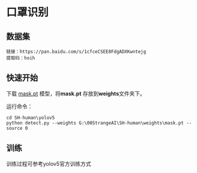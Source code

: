 <!--
 * @Descripttion: 
 * @version: 
 * @Author: LiQiang
 * @Date: 2022-09-29 19:21:31
 * @LastEditTime: 2022-09-29 19:46:05
-->
# 口罩识别

## 数据集
```dotnetcli
链接：https://pan.baidu.com/s/1cfceCSEE8FdgADXKwntejg 
提取码：hoih 
```

## 快速开始
下载 [mask.pt](https://github.com/ShanHai-AI/SH-human/releases/download/Model/mask.pt) 模型，将**mask.pt** 存放到**weights**文件夹下。

运行命令：
```dotnetcli
cd SH-human\yolov5
python detect.py --weights G:\00StrangeAI\SH-human\weights\mask.pt --source 0
```

## 训练
训练过程可参考yolov5官方训练方式

